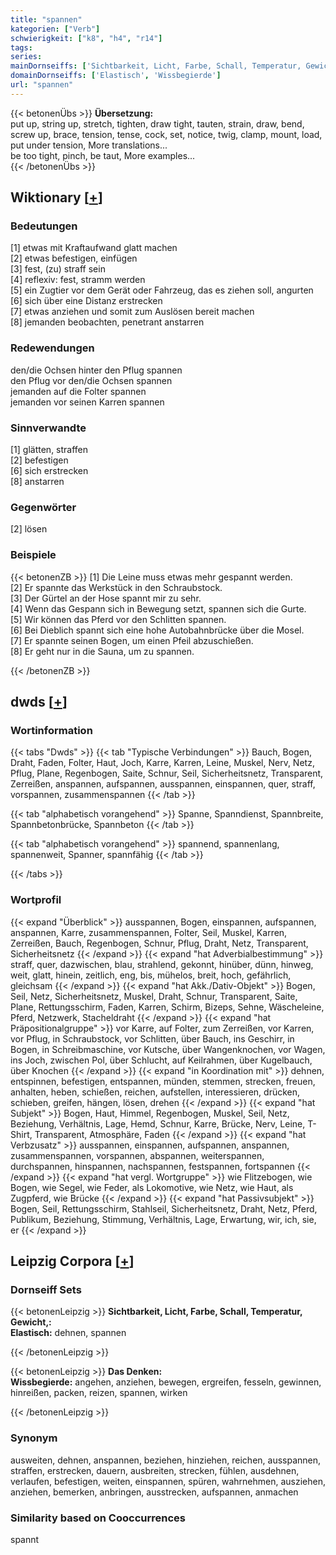 ```yaml
---
title: "spannen"
kategorien: ["Verb"]
schwierigkeit: ["k8", "h4", "r14"]
tags:
series:
mainDornseiffs: ['Sichtbarkeit, Licht, Farbe, Schall, Temperatur, Gewicht,', 'Das Denken']
domainDornseiffs: ['Elastisch', 'Wissbegierde']
url: "spannen"
---
```


{{< betonenÜbs >}}
**Übersetzung:**  
put up, string up, stretch, tighten, draw tight, tauten, strain, draw, bend, screw up, brace, tension, tense, cock, set, notice, twig, clamp, mount, load, put under tension, More translations...  
be too tight, pinch, be taut, More examples...  
{{< /betonenÜbs >}}

## Wiktionary [[+](https://de.wiktionary.org/wiki/spannen)]

### Bedeutungen
[1] etwas mit Kraftaufwand glatt machen  
[2] etwas befestigen, einfügen  
[3] fest, (zu) straff sein  
[4] reflexiv: fest, stramm werden  
[5] ein Zugtier vor dem Gerät oder Fahrzeug, das es ziehen soll, angurten  
[6] sich über eine Distanz erstrecken  
[7] etwas anziehen und somit zum Auslösen bereit machen  
[8] jemanden beobachten, penetrant anstarren  

### Redewendungen
den/die Ochsen hinter den Pflug spannen  
den Pflug vor den/die Ochsen spannen  
jemanden auf die Folter spannen  
jemanden vor seinen Karren spannen  

### Sinnverwandte
[1] glätten, straffen  
[2] befestigen  
[6] sich erstrecken  
[8] anstarren  

### Gegenwörter
[2] lösen  

### Beispiele
{{< betonenZB >}}
[1] Die Leine muss etwas mehr gespannt werden.  
[2] Er spannte das Werkstück in den Schraubstock.  
[3] Der Gürtel an der Hose spannt mir zu sehr.  
[4] Wenn das Gespann sich in Bewegung setzt, spannen sich die Gurte.  
[5] Wir können das Pferd vor den Schlitten spannen.  
[6] Bei Dieblich spannt sich eine hohe Autobahnbrücke über die Mosel.  
[7] Er spannte seinen Bogen, um einen Pfeil abzuschießen.  
[8] Er geht nur in die Sauna, um zu spannen.  

{{< /betonenZB >}}


## dwds [[+](https://www.dwds.de/wb/spannen)]

### Wortinformation
{{< tabs "Dwds" >}}
{{< tab "Typische Verbindungen" >}}
Bauch, Bogen, Draht, Faden, Folter, Haut, Joch, Karre, Karren, Leine, Muskel, Nerv, Netz, Pflug, Plane, Regenbogen, Saite, Schnur, Seil, Sicherheitsnetz, Transparent, Zerreißen, anspannen, aufspannen, ausspannen, einspannen, quer, straff, vorspannen, zusammenspannen
{{< /tab >}}

{{< tab "alphabetisch vorangehend" >}}
Spanne, Spanndienst, Spannbreite, Spannbetonbrücke, Spannbeton
{{< /tab >}}

{{< tab "alphabetisch vorangehend" >}}
spannend, spannenlang, spannenweit, Spanner, spannfähig
{{< /tab >}}

{{< /tabs >}}

### Wortprofil
{{< expand "Überblick" >}} ausspannen, Bogen, einspannen, aufspannen, anspannen, Karre, zusammenspannen, Folter, Seil, Muskel, Karren, Zerreißen, Bauch, Regenbogen, Schnur, Pflug, Draht, Netz, Transparent, Sicherheitsnetz {{< /expand >}}
{{< expand "hat Adverbialbestimmung" >}} straff, quer, dazwischen, blau, strahlend, gekonnt, hinüber, dünn, hinweg, weit, glatt, hinein, zeitlich, eng, bis, mühelos, breit, hoch, gefährlich, gleichsam {{< /expand >}}
{{< expand "hat Akk./Dativ-Objekt" >}} Bogen, Seil, Netz, Sicherheitsnetz, Muskel, Draht, Schnur, Transparent, Saite, Plane, Rettungsschirm, Faden, Karren, Schirm, Bizeps, Sehne, Wäscheleine, Pferd, Netzwerk, Stacheldraht {{< /expand >}}
{{< expand "hat Präpositionalgruppe" >}} vor Karre, auf Folter, zum Zerreißen, vor Karren, vor Pflug, in Schraubstock, vor Schlitten, über Bauch, ins Geschirr, in Bogen, in Schreibmaschine, vor Kutsche, über Wangenknochen, vor Wagen, ins Joch, zwischen Pol, über Schlucht, auf Keilrahmen, über Kugelbauch, über Knochen {{< /expand >}}
{{< expand "in Koordination mit" >}} dehnen, entspinnen, befestigen, entspannen, münden, stemmen, strecken, freuen, anhalten, heben, schießen, reichen, aufstellen, interessieren, drücken, schieben, greifen, hängen, lösen, drehen {{< /expand >}}
{{< expand "hat Subjekt" >}} Bogen, Haut, Himmel, Regenbogen, Muskel, Seil, Netz, Beziehung, Verhältnis, Lage, Hemd, Schnur, Karre, Brücke, Nerv, Leine, T-Shirt, Transparent, Atmosphäre, Faden {{< /expand >}}
{{< expand "hat Verbzusatz" >}} ausspannen, einspannen, aufspannen, anspannen, zusammenspannen, vorspannen, abspannen, weiterspannen, durchspannen, hinspannen, nachspannen, festspannen, fortspannen {{< /expand >}}
{{< expand "hat vergl. Wortgruppe" >}} wie Flitzebogen, wie Bogen, wie Segel, wie Feder, als Lokomotive, wie Netz, wie Haut, als Zugpferd, wie Brücke {{< /expand >}}
{{< expand "hat Passivsubjekt" >}} Bogen, Seil, Rettungsschirm, Stahlseil, Sicherheitsnetz, Draht, Netz, Pferd, Publikum, Beziehung, Stimmung, Verhältnis, Lage, Erwartung, wir, ich, sie, er {{< /expand >}}

## Leipzig Corpora [[+](https://corpora.uni-leipzig.de/en/res?word=spannen&corpusId=deu_newscrawl-public_2018)]

### Dornseiff Sets
{{< betonenLeipzig >}}
**Sichtbarkeit, Licht, Farbe, Schall, Temperatur, Gewicht,:**  
**Elastisch:** dehnen, spannen  

{{< /betonenLeipzig >}}


{{< betonenLeipzig >}}
**Das Denken:**  
**Wissbegierde:** angehen, anziehen, bewegen, ergreifen, fesseln, gewinnen, hinreißen, packen, reizen, spannen, wirken  

{{< /betonenLeipzig >}}

### Synonym
ausweiten, dehnen, anspannen, beziehen, hinziehen, reichen, ausspannen, straffen, erstrecken, dauern, ausbreiten, strecken, fühlen, ausdehnen, verlaufen, befestigen, weiten, einspannen, spüren, wahrnehmen, ausziehen, anziehen, bemerken, anbringen, ausstrecken, aufspannen, anmachen


### Similarity based on Cooccurrences
spannt

